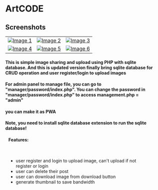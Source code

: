 <div style="margin-right: 10px; margin-left: 10px;">
<h1>ArtCODE</h1>

<h2>Screenshots</h2>

|  |  |  |
| -------- | -------- | -------- |
| [![Image 1](https://raw.githubusercontent.com/BurgerIsReal01/ArtCODE-with-SQLite-Database/main/example/chrome_screenshot_1676693022846.png)](https://raw.githubusercontent.com/BurgerIsReal01/ArtCODE-with-SQLite-Database/main/example/chrome_screenshot_1676693022846.png) | [![Image 2](https://raw.githubusercontent.com/BurgerIsReal01/ArtCODE-with-SQLite-Database/main/example/chrome_screenshot_1676693038531.png)](https://raw.githubusercontent.com/BurgerIsReal01/ArtCODE-with-SQLite-Database/main/example/chrome_screenshot_1676693038531.png) | [![Image 3](https://raw.githubusercontent.com/BurgerIsReal01/ArtCODE-with-SQLite-Database/main/example/chrome_screenshot_1676693062565.png)](https://raw.githubusercontent.com/BurgerIsReal01/ArtCODE-with-SQLite-Database/main/example/chrome_screenshot_1676693062565.png) |
| [![Image 4](https://raw.githubusercontent.com/BurgerIsReal01/ArtCODE-with-SQLite-Database/main/example/chrome_screenshot_1676693077592.png)](https://raw.githubusercontent.com/BurgerIsReal01/ArtCODE-with-SQLite-Database/main/example/chrome_screenshot_1676693077592.png) | [![Image 5](https://raw.githubusercontent.com/BurgerIsReal01/ArtCODE-with-SQLite-Database/main/example/chrome_screenshot_1676693091923.png)](https://raw.githubusercontent.com/BurgerIsReal01/ArtCODE-with-SQLite-Database/main/example/chrome_screenshot_1676693091923.png) | [![Image 6](https://raw.githubusercontent.com/BurgerIsReal01/ArtCODE-with-SQLite-Database/main/example/chrome_screenshot_1676693113004.png)](https://raw.githubusercontent.com/BurgerIsReal01/ArtCODE-with-SQLite-Database/main/example/chrome_screenshot_1676693113004.png) |

<h4>This is simple image sharing and upload using PHP with sqlite database. And this is updated version finally bring sqlite database for CRUD operation and user register/login to upload images</h4>

<h4>For admin panel to manage file, you can go to "manager/password/index.php". You can change the password in "manager/password/index.php" to access management.php = "admin"</h4>

<h4>you can make it as PWA</h4>

<h4 style="font-weight: bold;">Note, you need to install sqlite database extension to run the sqlite database!</h4>

<div style="margin-right: 10px; margin-left: 10px;">
<h4>Features:</h4>
<br>
<ul>
<li>user register and login to upload image, can't upload if not register or login</li>
<li>user can delete their post</li>
<li>user can download image from download button</li>
<li>generate thumbnail to save bandwidth</li>
</ul>
</div>
</div>
